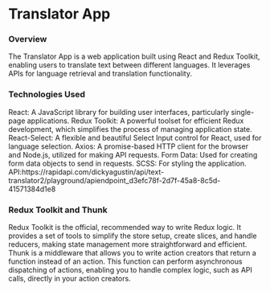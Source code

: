 <h1> Translator App</h1> 

 <h3>Overview </h3>
The Translator App is a web application built using React and Redux Toolkit, enabling users to translate text between different languages. It leverages APIs for language retrieval and translation functionality.

<h3>Technologies Used </h3> 
React: A JavaScript library for building user interfaces, particularly single-page applications.
Redux Toolkit: A powerful toolset for efficient Redux development, which simplifies the process of managing application state.
React-Select: A flexible and beautiful Select Input control for React, used for language selection.
Axios: A promise-based HTTP client for the browser and Node.js, utilized for making API requests.
Form Data: Used for creating form data objects to send in requests.
SCSS: For styling the application.
API:https://rapidapi.com/dickyagustin/api/text-translator2/playground/apiendpoint_d3efc78f-2d7f-45a8-8c5d-41571384d1e8
 <h3>Redux Toolkit and Thunk </h3>
Redux Toolkit is the official, recommended way to write Redux logic. It provides a set of tools to simplify the store setup, create slices, and handle reducers, making state management more straightforward and efficient.
Thunk is a middleware that allows you to write action creators that return a function instead of an action. This function can perform asynchronous dispatching of actions, enabling you to handle complex logic, such as API calls, directly in your action creators.
